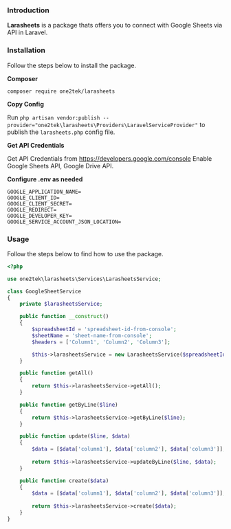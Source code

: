 ### Introduction

**Larasheets** is a package thats offers you to connect with Google Sheets via API in Laravel.

### Installation

Follow the steps below to install the package.


**Composer**

```
composer require one2tek/larasheets
```

**Copy Config**

Run `php artisan vendor:publish --provider="one2tek\larasheets\Providers\LaravelServiceProvider"` to publish the `larasheets.php` config file.

**Get API Credentials**

Get API Credentials from https://developers.google.com/console
Enable Google Sheets API, Google Drive API.

**Configure .env as needed**

```
GOOGLE_APPLICATION_NAME=
GOOGLE_CLIENT_ID=
GOOGLE_CLIENT_SECRET=
GOOGLE_REDIRECT=
GOOGLE_DEVELOPER_KEY=
GOOGLE_SERVICE_ACCOUNT_JSON_LOCATION=
```


### Usage

Follow the steps below to find how to use the package.

```php
<?php

use one2tek\larasheets\Services\LarasheetsService;

class GoogleSheetService
{
    private $larasheetsService;

    public function __construct()
    {
        $spreadsheetId = 'spreadsheet-id-from-console';
        $sheetName = 'sheet-name-from-console';
        $headers = ['Column1', 'Column2', 'Column3'];

        $this->larasheetsService = new LarasheetsService($spreadsheetId, $sheetName, $headers);
    }

    public function getAll()
    {
        return $this->larasheetsService->getAll();
    }

    public function getByLine($line)
    {
        return $this->larasheetsService->getByLine($line);
    }

    public function update($line, $data)
    {
        $data = [$data['column1'], $data['column2'], $data['column3']];
        
        return $this->larasheetsService->updateByLine($line, $data);
    }

    public function create($data)
    {
        $data = [$data['column1'], $data['column2'], $data['column3']];
       
        return $this->larasheetsService->create($data);
    }
}
```
